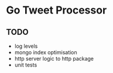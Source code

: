 # Go Tweet Processor

## TODO

* log levels
* mongo index optimisation
* http server logic to http package
* unit tests